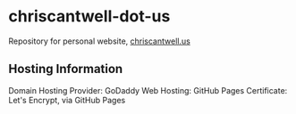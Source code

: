 # chriscantwell-dot-us
Repository for personal website, [chriscantwell.us](https://chriscantwell.us)

## Hosting Information
Domain Hosting Provider: GoDaddy
Web Hosting: GitHub Pages
Certificate: Let's Encrypt, via GitHub Pages